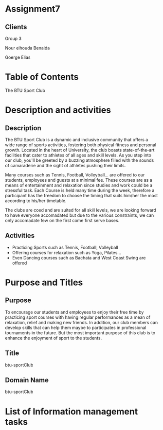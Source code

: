 # Assignment7
## Clients

Group 3
<p> Nour elhouda Benaida</p>
<p> Goerge Elias</p>

# Table of Contents
The BTU Sport Club 
# Description and activities

## Description
<p>The BTU Sport Club is a dynamic and inclusive community that offers a wide range of sports activities, fostering both physical fitness and personal growth. Located in the heart of University, the club boasts state-of-the-art facilities that cater to athletes of all ages and skill levels. As you step into our club, you'll be greeted by a buzzing atmosphere filled with the sounds of camaraderie and the sight of athletes pushing their limits.</p>

<p>Many courses such as Tennis, Football, Volleyball... are offered to our students, employees and guests at a minimal fee. These courses are as a means of entertainment and relaxation since studies and work could be a stressful task. Each Course is held many time during the week, therefore a participant has the freedom to choose the timing that suits him/her the most according to his/her timetable.</p>

<p>The clubs are coed and are suited for all skill levels, we are looking forward to have everyone accomadated but due to the various constraints, we can only accomadate few on the first come first serve bases.<p>

## Activities
<ul>
  <li>Practicing Sports such as Tennis, Football, Volleyball</li>
  <li>Offering courses for relaxation such as Yoga, Pilates...</li>
  <li>Even Dancing courses such as Bachata and West Coast Swing are offered</li>
</ul> 

# Purpose and Titles

## Purpose
To encourage our students and employees to enjoy their free time by practicing sport courses with having regular performances as a mean of relaxation, relief and making new friends. In addition, our club members can develop skills that can help them maybe to participates in professional tournaments in the future. But the most important purpose of this club is to enhance the enjoyment of sport to the students.

## Title
btu-sportClub

## Domain Name
btu-sportClub

# List of Information management tasks

